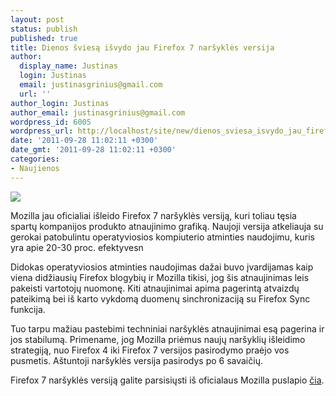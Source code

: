 ```yaml
---
layout: post
status: publish
published: true
title: Dienos šviesą išvydo jau Firefox 7 naršyklės versija
author:
  display_name: Justinas
  login: Justinas
  email: justinasgrinius@gmail.com
  url: ''
author_login: Justinas
author_email: justinasgrinius@gmail.com
wordpress_id: 6005
wordpress_url: http://localhost/site/new/dienos_sviesa_isvydo_jau_firefox_7_narsykles_versija/
date: '2011-09-28 11:02:11 +0300'
date_gmt: '2011-09-28 11:02:11 +0300'
categories:
- Naujienos
---
```

<div class="imgright"><img src="http://technews.lt/upload/firefoxogo.jpg"  /></div>
<p>Mozilla jau oficialiai išleido Firefox 7 naršyklės versiją, kuri toliau tęsia spartų kompanijos produkto atnaujinimo grafiką. Naujoji versija atkeliauja su gerokai patobulintu operatyviosios kompiuterio atminties naudojimu, kuris yra apie 20-30 proc. efektyvesn</p>
<p>Didokas operatyviosios atminties naudojimas dažai buvo įvardijamas kaip viena didžiausių Firefox blogybių ir Mozilla tikisi, jog šis atnaujinimas leis pakeisti vartotojų nuomonę. Kiti atnaujinimai apima pagerintą atvaizdų pateikimą bei iš karto vykdomą duomenų sinchronizaciją su Firefox Sync funkcija.</p>
<p>Tuo tarpu mažiau pastebimi techniniai naršyklės atnaujinimai esą pagerina ir jos stabilumą. Primename, jog Mozilla priėmus naujų naršyklių išleidimo strategiją, nuo Firefox 4 iki Firefox 7 versijos pasirodymo praėjo vos pusmetis. Aštuntoji naršyklės versija pasirodys po 6 savaičių.</p>
<p>Firefox 7 naršyklės versiją galite parsisiųsti iš oficialaus Mozilla puslapio <a class="ns" href="http://www.mozilla.org/en-US/firefox/new/">čia</a>.</p>

